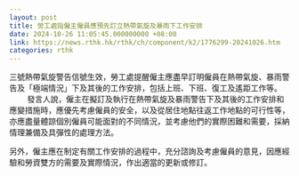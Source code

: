 ```yaml
---
layout: post
title: 勞工處指僱主僱員應預先訂立熱帶氣旋及暴雨下工作安排
date: 2024-10-26 11:05:45.000000000 +08:00
link: https://news.rthk.hk/rthk/ch/component/k2/1776299-20241026.htm
categories: rthk
---
```


三號熱帶氣旋警告信號生效，勞工處提醒僱主應盡早訂明僱員在熱帶氣旋、暴雨警告及「極端情況」下及其後的工作安排，包括上班、下班、復工及遙距工作等。
　　 
發言人說，僱主在擬訂及執行在熱帶氣旋及暴雨警告下及其後的工作安排和應變措施時，應優先考慮僱員的安全，以及從居住地點往返工作地點的可行性等，亦應盡量體諒個別僱員可能面對的不同情況，並考慮他們的實際困難和需要，採納情理兼備及具彈性的處理方法。

另外，僱主應在制定有關工作安排的過程中，充分諮詢及考慮僱員的意見，因應經驗和勞資雙方的需要及實際情況，作出適當的更新或修訂。
